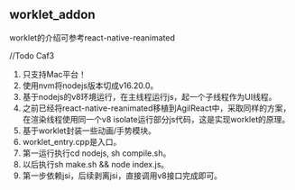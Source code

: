 ## worklet_addon

worklet的介绍可参考react-native-reanimated

//Todo Caf3
1. 只支持Mac平台！
2. 使用nvm将nodejs版本切成v16.20.0。
3. 基于nodejs的v8环境运行，在主线程运行js，起一个子线程作为UI线程。
4. 之前已经将react-native-reanimated移植到AgilReact中，采取同样的方案，在渲染线程使用同一个v8
   isolate运行部分js代码，这是实现worklet的原理。
5. 基于worklet封装一些动画/手势模块。
6. worklet_entry.cpp是入口。
7. 第一运行执行cd nodejs, sh compile.sh。
8. 以后执行sh make.sh && node index.js。
9. 第一步依赖jsi，后续剥离jsi，直接调用v8接口完成即可。